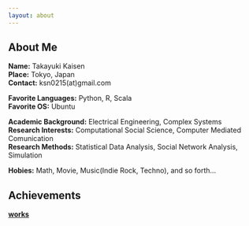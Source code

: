 ```yaml
---
layout: about
---
```

## About Me

**Name:**    Takayuki Kaisen  
**Place:**   Tokyo, Japan  
**Contact:** ksn0215(at)gmail.com  


**Favorite Languages:** Python, R, Scala  
**Favorite OS:** Ubuntu


**Academic Background:** Electrical Engineering, Complex Systems  
**Research Interests:** Computational Social Science, Computer Mediated Comunication  
**Research Methods:** Statistical Data Analysis, Social Network Analysis, Simulation  


**Hobies:** Math, Movie, Music(Indie Rock, Techno), and so forth...

## Achievements



**[works](https://ksnt.github.io/works/)**

